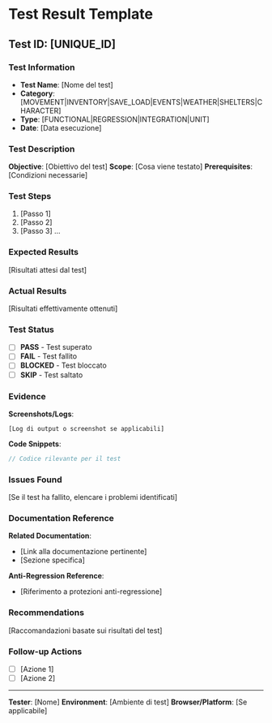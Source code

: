 # Test Result Template

## Test ID: [UNIQUE_ID]

### Test Information
- **Test Name**: [Nome del test]
- **Category**: [MOVEMENT|INVENTORY|SAVE_LOAD|EVENTS|WEATHER|SHELTERS|CHARACTER]
- **Type**: [FUNCTIONAL|REGRESSION|INTEGRATION|UNIT]
- **Date**: [Data esecuzione]

### Test Description
**Objective**: [Obiettivo del test]
**Scope**: [Cosa viene testato]
**Prerequisites**: [Condizioni necessarie]

### Test Steps
1. [Passo 1]
2. [Passo 2]
3. [Passo 3]
...

### Expected Results
[Risultati attesi dal test]

### Actual Results
[Risultati effettivamente ottenuti]

### Test Status
- [ ] **PASS** - Test superato
- [ ] **FAIL** - Test fallito
- [ ] **BLOCKED** - Test bloccato
- [ ] **SKIP** - Test saltato

### Evidence
**Screenshots/Logs**:
```
[Log di output o screenshot se applicabili]
```

**Code Snippets**:
```typescript
// Codice rilevante per il test
```

### Issues Found
[Se il test ha fallito, elencare i problemi identificati]

### Documentation Reference
**Related Documentation**: 
- [Link alla documentazione pertinente]
- [Sezione specifica]

**Anti-Regression Reference**:
- [Riferimento a protezioni anti-regressione]

### Recommendations
[Raccomandazioni basate sui risultati del test]

### Follow-up Actions
- [ ] [Azione 1]
- [ ] [Azione 2]

---
**Tester**: [Nome]
**Environment**: [Ambiente di test]
**Browser/Platform**: [Se applicabile]